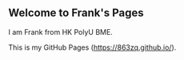 ## Welcome to Frank's Pages

I am Frank from HK PolyU BME.

This is my GitHub Pages (https://863zq.github.io/).

